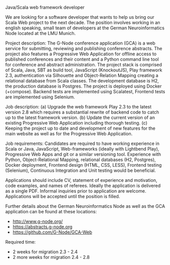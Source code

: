 Java/Scala web framework developer

We are looking for a software developer that wants to help us bring our Scala Web project to the next decade. The position involves working in an english speaking, small team of developers at the German Neuroinformatics Node located at the LMU Munich. 

Project description:
The G-Node conference application (GCA) is a web service for submitting, reviewing and publishing conference abstracts. The project also features a Progressive Web Application for offline access to published conferences and their content and a Python command line tool for conference and abstract administration.
The project stack is comprised of Scala, Java, SBT as build tool, JavaScript (KnockoutJS), Play framework 2.3, authentication via Silhouette and Object-Relation Mapping creating a relational database from Scala classes. The development database is H2, the production database is Postgres. The project is deployed using Docker (+compose). Backend tests are implemented using Scalatest, Frontend tests are implemented using Selenium.

Job description:
(a) Upgrade the web framework Play 2.3 to the latest version 2.8 which requires a substantial rewrite of backend code to catch up to the latest framework version. (b) Update the current version of an existing Progressive Web Application including thorough testing. (c) Keeping the project up to date and development of new features for the main website as well as for the Progressive Web Application.

Job requirements:
Candidates are required to have working experience in Scala or Java, JavaScript, Web-frameworks (ideally with Lightbend Play), Progressive Web Apps and git or a similar versioning tool.
Experience with Python, Object-Relational Mapping, relational databases (H2, Postgres), Docker deployment, Frontend design (HTML, CSS, LESS), Frontend testing (Selenium), Continuous Integration and Unit testing would be beneficial.

Applications should include CV, statement of experience and motivation, code examples, and names of referees. Ideally the application is delivered as a single PDF. Informal inquiries prior to application are welcome. Applications will be accepted until the position is filled.

Further details about the German Neuroinformatics Node as well as the GCA application can be found at these locations:
- http://www.g-node.org/
- https://abstracts.g-node.org
- https://github.com/G-Node/GCA-Web


Required time:
- 2 weeks for migration 2.3 - 2.4
- 2 more weeks for migration 2.4 - 2.8

